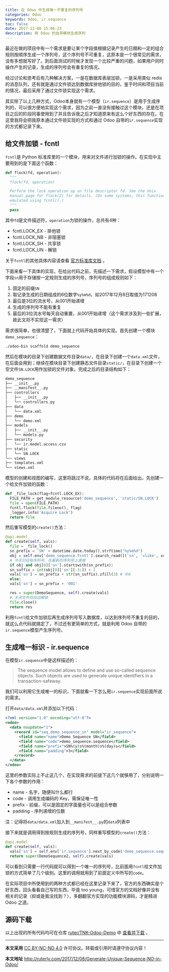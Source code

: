 ```yaml
---
title: 在 Odoo 中生成唯一不重复的序列号
categories: Odoo
keywords: Odoo, ir.sequence
toc: false
date: 2017-12-08 15:06:23
description: 用 Odoo 的自带模块生成序列
---
```


最近在做的项目中有一个需求是要让某个字段值根据记录产生的日期和一定的组合规则按顺序生成一个序列号，这个序列号不可重复，这原本是一个很常见的需求，没有多想就写好了。到后面测试的时候才发现一个比较严重的问题，如果用户同时操作产生的记录，生成的序列号会有重复的情况。

经过讨论和思考后有几种解决方案，一是在数据库表层加锁，一是采用类似 redis 的消息队列，还有就是通过文件锁达到数据库排他锁的目的，鉴于时间和项目当前的情况，最后采用了通过文件锁实现这个需求。

其实除了以上几种方式，Odoo本身就有一个模型（`ir.sequence`）是用于生成序列的，可以很方便地实现这个需求，因为之前一直没有接触过这个模块，还是在项目之后的阶段同事使用到了并且告诉我之后才知道原来有这么个好东西的存在。在这里我将会把我原本通过文件锁实现的方式和通过 Odoo 自带的`ir.sequence`实现的方式都记录下来。

## 给文件加锁 - fcntl

`fcntl`是 Python 标准库里的一个模块，用来对文件进行加锁的操作。在实现中主要用到的是下面这个函数：

```python
def flock(fd, operation):
  """
  flock(fd, operation)

  Perform the lock operation op on file descriptor fd. See the Unix 
  manual page for flock(2) for details. (On some systems, this function is
  emulated using fcntl().)
  """
  pass
```

其中`fd`是文件描述符，`operation`为锁的操作，总共有4种：

- fcntl.LOCK_EX - 排他锁
- fcntl.LOCK_NB - 非阻塞锁
- fcntl.LOCK_SH - 共享锁
- fcntl.LOCK_UN - 解锁

关于`fcntl`的其他具体内容请查看 [官方标准库文档](https://docs.python.org/2/library/fcntl.html) 。

下面来看一下具体的实现，在给出代码之前，先描述一下需求，假设模型中有一个字段`sn`用于存储按一定规则生成的序列号，序列号的组成规则如下：

1. 固定的前缀`SN`
2. 取记录生成的日期组成的6位数字`%y%m%d`，如2017年12月8日取值为171208
3. 最后是3位的流水号，从001开始递增
4. 生成的序列号不能有重复
5. 最后的3位流水号每天自动重置，从001开始递增（这个需求涉及到一些扩展，故此文将不实现这一需求）

需求很简单，也很清楚了，下面就上代码开始具体的实现。首先创建一个模块`demo_sequence`：

```bash
./odoo-bin scaffold demo_sequence
```

然后在模块的目录下创建数据文件目录`data/`，在目录下创建一个`data.xml`文件，在后面会用到；继续在模块目录下创建静态文件目录`static/`，在目录下创建一个空文件`SN.LOCK`用作加锁的文件对象。完成之后的目录结构如下：

```bash
demo_sequence
├── __init__.py
├── __manifest__.py
├── controllers
│   ├── __init__.py
│   └── controllers.py
├── data
│   └── data.xml
├── demo
│   └── demo.xml
├── models
│   ├── __init__.py
│   └── models.py
├── security
│   └── ir.model.access.csv
├── static
│   └── SN.LOCK
└── views
├── templates.xml
└── views.xml
```

模型的创建和视图的编写，这里将跳过不说，具体的代码将在后面给出。先创建一个给文件加锁的函数：

```python
def _file_lock(flag=fcntl.LOCK_EX):
  FILE_PATH = get_module_resource('demo_sequence', 'static/SN.LOCK')
  file = open(FILE_PATH)
  fcntl.flock(file.fileno(), flag)
  _logger.info('Acquire Lock')
  return file
```

然后重写模型的`create()`方法：

```python
@api.model
def create(self, vals):
  file = _file_lock()
  sn_prefix = 'SN' + datetime.date.today().strftime("%y%m%d")
  obj = self.env['demo_sequence.fcntl'].search_read([('sn', '=like', sn_prefix + '%')], limit=1, order='sn DESC')
  # 今天已经有序列号，在最新的序列号上递增
  if obj and obj[0]['sn'].startswith(sn_prefix):
  sn_suffix = int(obj[0]['sn'][-3:]) + 1
  vals['sn'] = sn_prefix + str(sn_suffix).zfill(3) # 补0
  else:
  vals['sn'] = sn_prefix + '001'

  res = super(DemoSequence, self).create(vals)
  # 关闭文件将自动解锁
  file.close()
  return res
```

利用`fcntl`给文件加锁后再生成序列号写入数据库，以达到序列号不重复的目的，就这么点代码就搞定了，不过还有更简单的方式，就是利用 Odoo 自带的`ir.sequence`模型产生序列号。

## 生成唯一标识 - ir.sequence

在模型`ir.sequence`中是这样描述的：

> The sequence model allows to define and use so-called sequence objects. Such objects are used to generate unique identifiers in a transaction-safeway.

我们可以利用它生成唯一的标识，下面就看一下怎么用`ir.sequence`实现前面所说的需求。

打开`data/data.xml`并添加以下代码：

```xml
<?xml version="1.0" encoding="utf-8"?>
<odoo>
  <data noupdate="1">
    <record id="seq_demo_sequence_sn" model="ir.sequence">
      <field name="name">Demo Sequence SN</field>
      <field name="code">demo_sequence.sequence</field>
      <field name="prefix">SN%(y)s%(month)s%(day)s</field>
      <field name="padding">3</field>
    </record>
  </data>
</odoo>
```

这里的参数实际上不止这几个，在实现需求的前提下这几个就够用了，分别说明一下各个参数的作用：

- name - 名字，随便叫什么都行
- code - 调用生成编码的 Key，需保证唯一性
- prefix - 前缀，可以是固定的字面量也可以是组合参数
- padding - 序列递增的位数

注：记得将`data/data.xml`加入到`__manifest__.py`的`data`列表中

接下来就是调用得到按规则生成的序列号，同样重写模型的`create()`方法：

```python
@api.model
def create(self, vals):
  vals['sn'] = self.env['ir.sequence'].next_by_code('demo_sequence.sequence')
  return super(DemoSequence2, self).create(vals)
```

可以看到只需要一行代码就可以得到一个唯一的序列号，比前面用`fcntl`给文件加锁的方式简单了几个级别。这里的调用就用到了前面定义中所写的`code`。

在实际项目中所使用到的两种方式都已经在这里记录下来了，官方的东西确实是个好东西，回头看看自己写的东西，毕竟 too young，可惜官方的文档好像并没有相关的记录（抑或是我没找到？），多翻翻官方实现的功能模块源码，才是精进 Odoo 之道。

## 源码下载

以上出现的所有代码均可在仓库 [ruter/TNK-Odoo-Demo](https://github.com/ruter/TNK-Odoo-Demo) 中 [查看并下载](https://github.com/ruter/TNK-Odoo-Demo/tree/10.0/demo_sequence) 。

---

**本文采用** [CC BY-NC-ND 4.0](https://creativecommons.org/licenses/by-nc-nd/4.0/deed.zh) 许可协议。转载或引用时请遵守协议内容！

**本文地址** http://ruterly.com/2017/12/08/Generate-Unique-Sequence-NO-in-Odoo/
